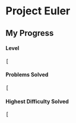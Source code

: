 # Project Euler
## My Progress

#### Level
<pre>[                                                                                                               ]</pre>

#### Problems Solved
<pre>[                                                                                                               ]</pre>

#### Highest Difficulty Solved
<pre>[                                                                                                               ]</pre>
